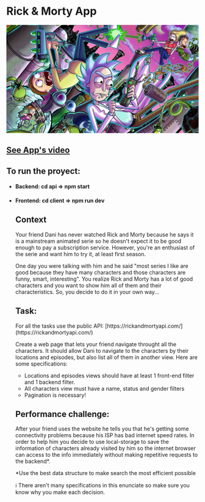 # Rick & Morty App
<img src="https://github.com/fedecontegrand/valienta/blob/master/landingRick.jpg" alt="img"/>
<a href="https://www.youtube.com/watch?v=SNJnxo4_MiA&t=17s" target="_blank"><h2>See App's video</h2> </a>
<h2>To run the proyect:</h2>
<ul>
  <li><h4> Backend: cd api => npm start</h4> </li>
  <li><h4> Frontend: cd client => npm run dev </h4> </li>
  
  <h2>Context</h2>
  
  <p>
Your friend Dani has never watched Rick and Morty because he says it is a mainstream animated serie so he doesn't expect it to be good enough to pay a subscription service. However, you're an enthusiast of the serie and want him to try it, at least first season.</br>

One day you were talking with him and he said "most series I like are good because they have many characters and those characters are funny, smart, interesting". You realize Rick and Morty has a lot of good characters and you want to show him all of them and their characteristics. So, you decide to do it in your own way...
  </p>

<h2>Task:</h2>

<p>
  For all the tasks use the public API: [https://rickandmortyapi.com/](https://rickandmortyapi.com/)

  Create a web page that lets your friend navigate throught all the characters. It should allow Dani to navigate to the characters by their locations and episodes, but also list     all of them in another view. Here are some specifications:
  <ul>
    <li> Locations and episodes views should have at least 1 front-end filter and 1 backend filter.</li>
    <li> All characters view must have a name, status and gender filters</li>
    <li> Pagination is necessary!</li>
  </ul>
</p>

<h2>Performance challenge:</h2>
<p>
After your friend uses the website he tells you that he's getting some connectivity problems because his ISP has bad internet speed rates. In order to help him you decide to use local-storage to save the information of characters already visited by him so the internet browser can access to the info immediately without making repetitive requests to the backend*.

*Use the best data structure to make search the most efficient possible

ℹ️  There aren't many specifications in this enunciate so make sure you know why you make each decision.
</p>
